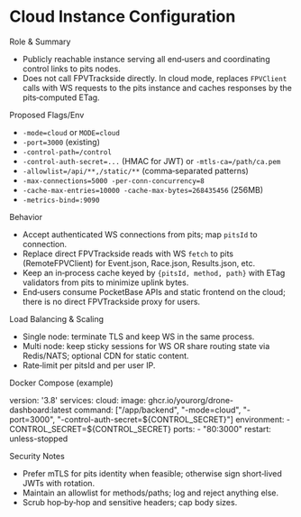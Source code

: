 # Cloud Instance Configuration

Role & Summary

- Publicly reachable instance serving all end‑users and coordinating control links to pits nodes.
- Does not call FPVTrackside directly. In cloud mode, replaces `FPVClient` calls with WS requests to the pits instance and caches responses by the pits‑computed ETag.

Proposed Flags/Env

- `-mode=cloud` or `MODE=cloud`
- `-port=3000` (existing)
- `-control-path=/control`
- `-control-auth-secret=...` (HMAC for JWT) or `-mtls-ca=/path/ca.pem`
- `-allowlist=/api/**,/static/**` (comma‑separated patterns)
- `-max-connections=5000 -per-conn-concurrency=8`
- `-cache-max-entries=10000 -cache-max-bytes=268435456` (256MB)
- `-metrics-bind=:9090`

Behavior

- Accept authenticated WS connections from pits; map `pitsId` to connection.
- Replace direct FPVTrackside reads with WS `fetch` to pits (RemoteFPVClient) for Event.json, Race.json, Results.json, etc.
- Keep an in‑process cache keyed by `{pitsId, method, path}` with ETag validators from pits to minimize uplink bytes.
- End‑users consume PocketBase APIs and static frontend on the cloud; there is no direct FPVTrackside proxy for users.

Load Balancing & Scaling

- Single node: terminate TLS and keep WS in the same process.
- Multi node: keep sticky sessions for WS OR share routing state via Redis/NATS; optional CDN for static content.
- Rate‑limit per pitsId and per user IP.

Docker Compose (example)

version: '3.8'
services:
  cloud:
    image: ghcr.io/yourorg/drone-dashboard:latest
    command: ["/app/backend", "-mode=cloud", "-port=3000", "-control-auth-secret=${CONTROL_SECRET}"]
    environment:
      - CONTROL_SECRET=${CONTROL_SECRET}
    ports:
      - "80:3000"
    restart: unless-stopped

Security Notes

- Prefer mTLS for pits identity when feasible; otherwise sign short‑lived JWTs with rotation.
- Maintain an allowlist for methods/paths; log and reject anything else.
- Scrub hop‑by‑hop and sensitive headers; cap body sizes.
